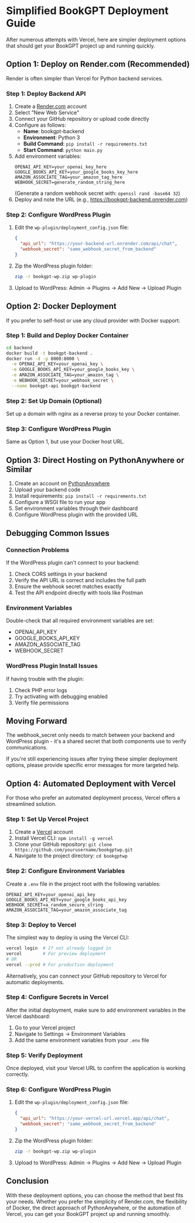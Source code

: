 # Simplified BookGPT Deployment Guide

After numerous attempts with Vercel, here are simpler deployment options that should get your BookGPT project up and running quickly.

## Option 1: Deploy on Render.com (Recommended)

Render is often simpler than Vercel for Python backend services.

### Step 1: Deploy Backend API

1. Create a [Render.com](https://render.com) account
2. Select "New Web Service"
3. Connect your GitHub repository or upload code directly
4. Configure as follows:
   - **Name**: bookgpt-backend
   - **Environment**: Python 3
   - **Build Command**: `pip install -r requirements.txt`
   - **Start Command**: `python main.py`
5. Add environment variables:
   ```
   OPENAI_API_KEY=your_openai_key_here
   GOOGLE_BOOKS_API_KEY=your_google_books_key_here
   AMAZON_ASSOCIATE_TAG=your_amazon_tag_here
   WEBHOOK_SECRET=generate_random_string_here
   ```
   (Generate a random webhook secret with: `openssl rand -base64 32`)
6. Deploy and note the URL (e.g., https://bookgpt-backend.onrender.com)

### Step 2: Configure WordPress Plugin

1. Edit the `wp-plugin/deployment_config.json` file:
   ```json
   {
     "api_url": "https://your-backend-url.onrender.com/api/chat",
     "webhook_secret": "same_webhook_secret_from_backend"
   }
   ```
2. Zip the WordPress plugin folder:
   ```bash
   zip -r bookgpt-wp.zip wp-plugin
   ```
3. Upload to WordPress: Admin → Plugins → Add New → Upload Plugin

## Option 2: Docker Deployment

If you prefer to self-host or use any cloud provider with Docker support:

### Step 1: Build and Deploy Docker Container

```bash
cd backend
docker build -t bookgpt-backend .
docker run -d -p 8000:8000 \
  -e OPENAI_API_KEY=your_openai_key \
  -e GOOGLE_BOOKS_API_KEY=your_google_books_key \
  -e AMAZON_ASSOCIATE_TAG=your_amazon_tag \
  -e WEBHOOK_SECRET=your_webhook_secret \
  --name bookgpt-api bookgpt-backend
```

### Step 2: Set Up Domain (Optional)

Set up a domain with nginx as a reverse proxy to your Docker container.

### Step 3: Configure WordPress Plugin

Same as Option 1, but use your Docker host URL.

## Option 3: Direct Hosting on PythonAnywhere or Similar

1. Create an account on [PythonAnywhere](https://www.pythonanywhere.com/)
2. Upload your backend code
3. Install requirements: `pip install -r requirements.txt`
4. Configure a WSGI file to run your app
5. Set environment variables through their dashboard
6. Configure WordPress plugin with the provided URL

## Debugging Common Issues

### Connection Problems

If the WordPress plugin can't connect to your backend:

1. Check CORS settings in your backend
2. Verify the API URL is correct and includes the full path
3. Ensure the webhook secret matches exactly
4. Test the API endpoint directly with tools like Postman

### Environment Variables

Double-check that all required environment variables are set:
- OPENAI_API_KEY
- GOOGLE_BOOKS_API_KEY
- AMAZON_ASSOCIATE_TAG
- WEBHOOK_SECRET

### WordPress Plugin Install Issues

If having trouble with the plugin:
1. Check PHP error logs
2. Try activating with debugging enabled
3. Verify file permissions

## Moving Forward

The webhook_secret only needs to match between your backend and WordPress plugin - it's a shared secret that both components use to verify communications.

If you're still experiencing issues after trying these simpler deployment options, please provide specific error messages for more targeted help.

## Option 4: Automated Deployment with Vercel

For those who prefer an automated deployment process, Vercel offers a streamlined solution.

### Step 1: Set Up Vercel Project

1. Create a [Vercel](https://vercel.com) account
2. Install Vercel CLI: `npm install -g vercel`
3. Clone your GitHub repository: `git clone https://github.com/yourusername/bookgptwp.git`
4. Navigate to the project directory: `cd bookgptwp`

### Step 2: Configure Environment Variables

Create a `.env` file in the project root with the following variables:

```
OPENAI_API_KEY=your_openai_api_key
GOOGLE_BOOKS_API_KEY=your_google_books_api_key
WEBHOOK_SECRET=a_random_secure_string
AMAZON_ASSOCIATE_TAG=your_amazon_associate_tag
```

### Step 3: Deploy to Vercel

The simplest way to deploy is using the Vercel CLI:

```bash
vercel login  # If not already logged in
vercel        # For preview deployment
# OR
vercel --prod # For production deployment
```

Alternatively, you can connect your GitHub repository to Vercel for automatic deployments.

### Step 4: Configure Secrets in Vercel

After the initial deployment, make sure to add environment variables in the Vercel dashboard:

1. Go to your Vercel project
2. Navigate to Settings → Environment Variables
3. Add the same environment variables from your `.env` file

### Step 5: Verify Deployment

Once deployed, visit your Vercel URL to confirm the application is working correctly.

### Step 6: Configure WordPress Plugin

1. Edit the `wp-plugin/deployment_config.json` file:
   ```json
   {
     "api_url": "https://your-vercel-url.vercel.app/api/chat",
     "webhook_secret": "same_webhook_secret_from_backend"
   }
   ```
2. Zip the WordPress plugin folder:
   ```bash
   zip -r bookgpt-wp.zip wp-plugin
   ```
3. Upload to WordPress: Admin → Plugins → Add New → Upload Plugin

## Conclusion

With these deployment options, you can choose the method that best fits your needs. Whether you prefer the simplicity of Render.com, the flexibility of Docker, the direct approach of PythonAnywhere, or the automation of Vercel, you can get your BookGPT project up and running smoothly.
